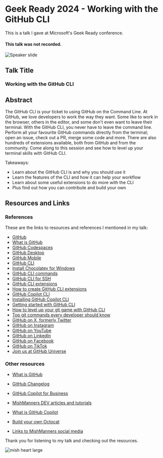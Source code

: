 # Geek Ready 2024 - Working with the GitHub CLI

This is a talk I gave at Microsoft's Geek Ready conference.

#### This talk was not recorded.

![Speaker slide](https://github.com/user-attachments/assets/c188ee08-9fb0-40a4-92f4-9b41b2b6141b)

## Talk Title

### Working with the GitHub CLI

## Abstract

The GitHub CLI is your ticket to using GitHub on the Command Line. At GitHub, we love developers to work the way they want. Some like to work in the browser, others in the editor, and some don't even want to leave their terminal. With the GitHub CLI, you never have to leave the command line. Perform all your favourite GitHub commands directly from the terminal; open an issue, check out a PR, merge some code and more. There are also hundreds of extensions available, both from GitHub and from the community. Come along to this session and see how to level up your terminal skills with GitHub CLI.

Takeaways:
- Learn about the GitHub CLI is and why you should use it
- Learn the features of the CLI and how it can help your workflow
- Learn about some useful extensions to do more with the CLI
- Plus find out how you can contribute and build your own 

## Resources and Links

### References

These are the links to resources and references I mentioned in my talk:

- [GitHub](https://github.com)
- [What is GitHub](https://youtu.be/pBy1zgt0XPc)
- [GitHub Codespaces](https://github.com/codespaces)
- [GitHub Desktop](https://desktop.github.com/)
- [GitHub Mobile](https://github.com/mobile)
- [GitHub CLI](https://cli.github.com/)
- [Install Chocolatey for Windows](https://chocolatey.org/install)
- [GitHub CLI commands](https://cli.github.com/manual)
- [GitHub CLI for SSH](https://dev.to/github/how-to-never-type-passwords-when-using-git-18bb)
- [GitHub CLI extensions](https://github.com/topics/gh-extension)
- [How to create GitHub CLI extensions](https://docs.github.com/en/github-cli/github-cli/creating-github-cli-extensions)
- [GitHub Copilot CLI](https://githubnext.com/projects/copilot-cli/)
- [Installing GitHub Copilot CLI](https://www.npmjs.com/package/@githubnext/github-copilot-cli)
- [Getting started with GitHub CLI](https://dev.to/github/stop-struggling-with-terminal-commands-github-copilot-in-the-cli-is-here-to-help-4pnb)
- [How to level up your git game with GitHub CLI](https://github.blog/developer-skills/github/how-to-level-up-your-git-game-with-github-cli/)
- [Top git commands every developer should know](https://github.blog/developer-skills/github/top-12-git-commands-every-developer-must-know/)
- [GitHub on X, formerly Twitter](https://www.x.com/github)
- [GitHub on Instagram](https://www.instagram.com/github)
- [GitHub on YouTube](https://www.youtube.com/@GitHub)
- [GitHub on LinkedIn](https://www.linkedin.com/company/github/)
- [GitHub on Facebook](https://www.facebook.com/GitHub/)
- [GitHub on TikTok](https://www.tiktok.com/@github)
- [Join us at GitHub Universe](https://githubuniverse.com)

### Other resources

- [What is GitHub](https://youtu.be/pBy1zgt0XPc)
- [GitHub Changelog](https://github.blog/changelog/)
- [GitHub Copilot for Business](https://resources.github.com/copilot-for-business/)
- [MishManners DEV articles and tutorials](https://dev.to/mishmanners)

- [What is GitHub Copilot](https://youtu.be/Z7hp241--vc)
- [Build your own Octocat](https://myoctocat.com/?ref=producthunt)
- [Links to MishManners social media](https://mishmanners.info)

Thank you for listening to my talk and checking out the resources.

![mish heart large](https://user-images.githubusercontent.com/36594527/195619762-82827b2e-bfdd-49b6-b8df-5b9e15f4f044.png)

